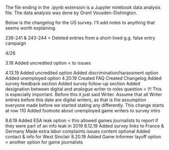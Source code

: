 
The file ending in the .ipynb extension is a Jupyter notebook data analysis file. 
The data analysis was done by Grant Vousden-Dishington. 


Below is the changelog for the US survey. I'll add notes to anything that seems worth explaining. 

236-241 & 243-244 < Deleted entries from a short-lived g.g. false entry campaign

4/26

3.19
Added uncredited option < to issues

4.13.19
Added uncredited option
Added discrimination/harassment option
Added unemployed option
4.20.19
Created FAQ
Created Changelog
Added survey feedback section
Added survey follow-up section
Added designation between digital and analogue writer to roles question < !!! This is especially important. Before this it just said Writer. Assume that all Writer entries before this date are digital writers, as that is the assumption everyone made before we started stating any differently. This change starts at row 110
Added footnote about unemployed game writers to survey intro


8.6.19
Added ESA leak option < this allowed games journalists to report if they were part of an info leak in 2019
8.12.19
Added survey links to France & Germany
Made extra labor complaints issues content optional
Added contact & info for West Sinclair 
8.20.19
Added Game Informer layoff option < another option for game journalists


